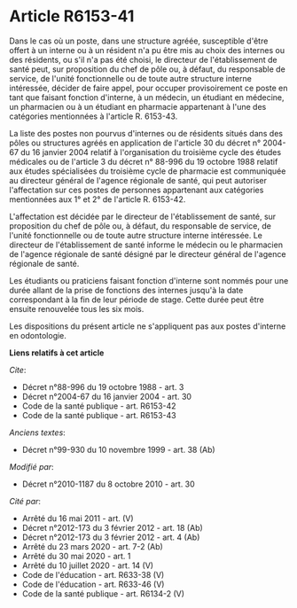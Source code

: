 # Article R6153-41

Dans le cas où un poste, dans une structure agréée, susceptible d'être offert à un interne ou à un résident n'a pu être mis
au choix des internes ou des résidents, ou s'il n'a pas été choisi, le directeur de l'établissement de santé peut, sur
proposition du chef de pôle ou, à défaut, du responsable de service, de l'unité fonctionnelle ou de toute autre structure
interne intéressée, décider de faire appel, pour occuper provisoirement ce poste en tant que faisant fonction d'interne, à un
médecin, un étudiant en médecine, un pharmacien ou à un étudiant en pharmacie appartenant à l'une des catégories mentionnées
à l'article R. 6153-43. 

La liste des postes non pourvus d'internes ou de résidents situés dans des pôles ou structures agréés en application de
l'article 30 du décret n° 2004-67 du 16 janvier 2004 relatif à l'organisation du troisième cycle des études médicales ou de
l'article 3 du décret n° 88-996 du 19 octobre 1988 relatif aux études spécialisées du troisième cycle de pharmacie est
communiquée au directeur général de l'agence régionale de santé, qui peut autoriser l'affectation sur ces postes de personnes
appartenant aux catégories mentionnées aux 1° et 2° de l'article R. 6153-42.

L'affectation est décidée par le directeur de l'établissement de santé, sur proposition du chef de pôle ou, à défaut, du
responsable de service, de l'unité fonctionnelle ou de toute autre structure interne intéressée. Le directeur de
l'établissement de santé informe le médecin ou le pharmacien de l'agence régionale de santé désigné par le directeur général
de l'agence régionale de santé. 

Les étudiants ou praticiens faisant fonction d'interne sont nommés pour une durée allant de la prise de fonctions des
internes jusqu'à la date correspondant à la fin de leur période de stage. Cette durée peut être ensuite renouvelée tous les
six mois. 

Les dispositions du présent article ne s'appliquent pas aux postes d'interne en odontologie.

**Liens relatifs à cet article**

_Cite_:

  - Décret n°88-996 du 19 octobre 1988 - art. 3
  - Décret n°2004-67 du 16 janvier 2004 - art. 30
  - Code de la santé publique - art. R6153-42
  - Code de la santé publique - art. R6153-43

_Anciens textes_:

  - Décret n°99-930 du 10 novembre 1999 - art. 38 (Ab)

_Modifié par_:

  - Décret n°2010-1187 du 8 octobre 2010 - art. 30

_Cité par_:

  - Arrêté du 16 mai 2011 - art. (V)
  - Décret n°2012-173 du 3 février 2012 - art. 18 (Ab)
  - Décret n°2012-173 du 3 février 2012 - art. 4 (Ab)
  - Arrêté du 23 mars 2020 - art. 7-2 (Ab)
  - Arrêté du 30 mai 2020 - art. 1
  - Arrêté du 10 juillet 2020 - art. 14 (V)
  - Code de l'éducation - art. R633-38 (V)
  - Code de l'éducation - art. R633-46 (V)
  - Code de la santé publique - art. R6134-2 (V)
